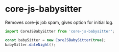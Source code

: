 # core-js-babysitter
Removes core-js job spam, gives option for initial log.

```javascript
import CoreJSBabySitter from 'core-js-babysitter';

const babySitter = new CoreJSBabySitter(true);
babySitter.dateNight();
```
